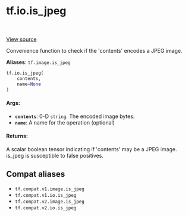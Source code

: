 <div itemscope itemtype="http://developers.google.com/ReferenceObject">
<meta itemprop="name" content="tf.io.is_jpeg" />
<meta itemprop="path" content="Stable" />
</div>

# tf.io.is_jpeg

<!-- Insert buttons and diff -->

<table class="tfo-notebook-buttons tfo-api" align="left">
</table>

<a target="_blank" href="/code/stable/tensorflow/python/ops/image_ops_impl.py">View source</a>



Convenience function to check if the 'contents' encodes a JPEG image.

**Aliases**: `tf.image.is_jpeg`

``` python
tf.io.is_jpeg(
    contents,
    name=None
)
```



<!-- Placeholder for "Used in" -->


#### Args:


* <b>`contents`</b>: 0-D `string`. The encoded image bytes.
* <b>`name`</b>: A name for the operation (optional)


#### Returns:

A scalar boolean tensor indicating if 'contents' may be a JPEG image.
is_jpeg is susceptible to false positives.


## Compat aliases

* `tf.compat.v1.image.is_jpeg`
* `tf.compat.v1.io.is_jpeg`
* `tf.compat.v2.image.is_jpeg`
* `tf.compat.v2.io.is_jpeg`

